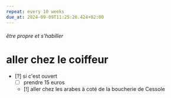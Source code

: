 ```yaml
---
repeat: every 10 weeks
due_at: 2024-09-09T11:25:26.424+02:00
---
```

###### être propre et s'habiller
# aller chez le coiffeur
- [?] si c'est ouvert 
	- [ ] prendre 15 euros  
	- [!] aller chez les arabes à coté de la boucherie de Cessole